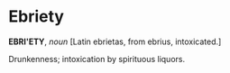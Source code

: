# Ebriety

**EBRI'ETY**, _noun_ \[Latin ebrietas, from ebrius, intoxicated.\]

Drunkenness; intoxication by spirituous liquors.
